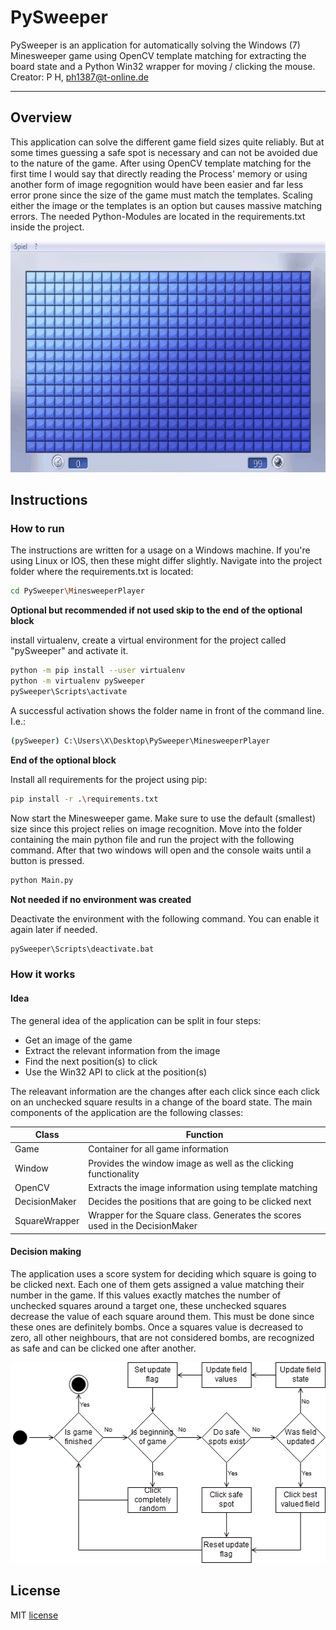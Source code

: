 # PySweeper
PySweeper is an application for automatically solving the Windows (7) Minesweeper game using OpenCV template matching for extracting the board state and a Python Win32 wrapper for moving / clicking the mouse.
Creator: P H, ph1387@t-online.de 

---

## Overview
This application can solve the different game field sizes quite reliably. But at some times guessing a safe spot is necessary and can not be avoided due to the nature of the game. After using OpenCV template matching for the first time I would say that directly reading the Process' memory or using another form of image regognition would have been easier and far less error prone since the size of the game must match the templates. Scaling either the image or the templates is an option but causes massive matching errors.
The needed Python-Modules are located in the requirements.txt inside the project.

<p align="center">
  <img width="600" height="370" src="https://github.com/p1387h/PySweeper/blob/master/play_large.gif">
</p>

## Instructions

### How to run

The instructions are written for a usage on a Windows machine. If you're using Linux or IOS, then these might differ slightly.
Navigate into the project folder where the requirements.txt is located:
```sh
cd PySweeper\MinesweeperPlayer
```

**Optional but recommended if not used skip to the end of the optional block**

install virtualenv, create a virtual environment for the project called "pySweeper" and activate it.

```sh
python -m pip install --user virtualenv
python -m virtualenv pySweeper
pySweeper\Scripts\activate
```

A successful activation shows the folder name in front of the command line. I.e.:

``` sh
(pySweeper) C:\Users\X\Desktop\PySweeper\MinesweeperPlayer
```

**End of the optional block**

Install all requirements for the project using pip:

```sh
pip install -r .\requirements.txt
```

Now start the Minesweeper game. Make sure to use the default (smallest) size since this project relies on image recognition.
Move into the folder containing the main python file and run the project with the following command. After that two windows will open and the console waits until a button is pressed.

```sh
python Main.py
```

**Not needed if no environment was created**

Deactivate the environment with the following command. You can enable it again later if needed.

```sh
pySweeper\Scripts\deactivate.bat
```

### How it works

#### Idea
The general idea of the application can be split in four steps:

- Get an image of the game
- Extract the relevant information from the image
- Find the next position(s) to click
- Use the Win32 API to click at the position(s)

The releavant information are the changes after each click since each click on an unchecked square results in a change of the board state.
The main components of the application are the following classes:

|Class|Function|
|-|-|
|Game|Container for all game information|
|Window|Provides the window image as well as the clicking functionality|
|OpenCV|Extracts the image information using template matching|
|DecisionMaker|Decides the positions that are going to be clicked next|
|SquareWrapper|Wrapper for the Square class. Generates the scores used in the DecisionMaker|

#### Decision making
The application uses a score system for deciding which square is going to be clicked next. Each one of them gets assigned a value matching their number in the game. If this values exactly matches the number of unchecked squares around a target one, these unchecked squares decrease the value of each square around them. This must be done since these ones are definitely bombs. Once a squares value is decreased to zero, all other neighbours, that are not considered bombs, are recognized as safe and can be clicked one after another.

<p align="center">
  <img width="511" height="321" src="https://github.com/p1387h/PySweeper/blob/master/decision_making.png">
</p>

## License
MIT [license](https://github.com/ph1387/PySweeper/blob/master/LICENSE.txt)
